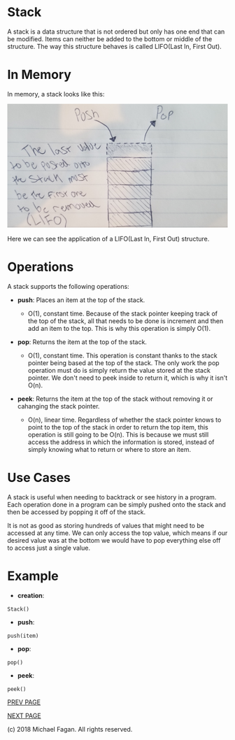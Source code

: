# Stack

A stack is a data structure that is not ordered but only has one end that can be modified. Items can neither be added to the bottom or middle of the structure. The way this structure behaves is called LIFO(Last In, First Out).

# In Memory

In memory, a stack looks like this:

![Image of Stack in Memory](images/stack_memory.jpg)

Here we can see the application of a LIFO(Last In, First Out) structure.

# Operations

A stack supports the following operations:

* **push**: Places an item at the top of the stack.
  * O(1), constant time. Because of the stack pointer keeping track of the top of the stack, all that needs to be done is increment and then add an item to the top. This is why this operation is simply O(1).

* **pop**: Returns the item at the top of the stack.
  * O(1), constant time. This operation is constant thanks to the stack pointer being based at the top of the stack. The only work the pop operation must do is simply return the value stored at the stack pointer. We don't need to peek inside to return it, which is why it isn't O(n).

* **peek**: Returns the item at the top of the stack without removing it or cahanging the stack pointer.
  * O(n), linear time. Regardless of whether the stack pointer knows to point to the top of the stack in order to return the top item, this operation is still going to be O(n). This is because we must still access the address in which the information is stored, instead of simply knowing what to return or where to store an item.

# Use Cases

A stack is useful when needing to backtrack or see history in a program. Each operation done in a program can be simply pushed onto the stack and then be accessed by popping it off of the stack.

It is not as good as storing hundreds of values that might need to be accessed at any time. We can only access the top value, which means if our desired value was at the bottom we would have to pop everything else off to access just a single value.

# Example

* **creation**:

~~~
Stack()
~~~

* **push**:

~~~
push(item)
~~~

* **pop**:

~~~
pop()
~~~

* **peek**:

~~~
peek()
~~~

[PREV PAGE](array.md)

[NEXT PAGE](linkedlist.md)

(c) 2018 Michael Fagan. All rights reserved.
